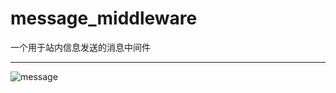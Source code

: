 message_middleware
==================

一个用于站内信息发送的消息中间件

---

![message](http://pic.yupoo.com/kazaff/DC1zvpnL/qFhss.jpg)
